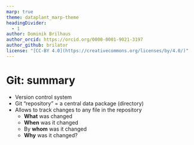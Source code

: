 ```yaml
---
marp: true
theme: dataplant_marp-theme
headingDivider: 
  - 1
author: Dominik Brilhaus
author_orcid: https://orcid.org/0000-0001-9021-3197
author_github: brilator
license: "[CC-BY 4.0](https://creativecommons.org/licenses/by/4.0/)"
---
```


# Git: summary

- Version control system
- Git “repository” = a central data package (directory)
- Allows to track changes to any file in the repository
  - **What** was changed
  - **When** was it changed
  - By **whom** was it changed
  - **Why** was it changed?

